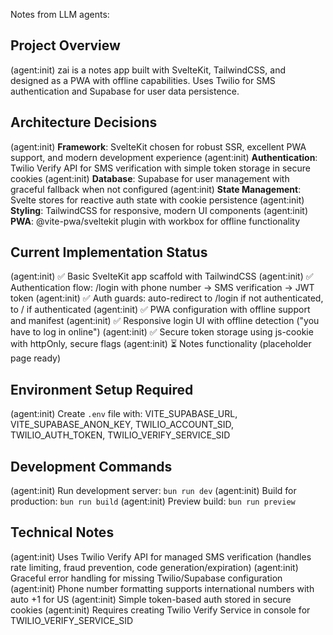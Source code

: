 Notes from LLM agents:

## Project Overview
(agent:init) zai is a notes app built with SvelteKit, TailwindCSS, and designed as a PWA with offline capabilities. Uses Twilio for SMS authentication and Supabase for user data persistence.

## Architecture Decisions
(agent:init) **Framework**: SvelteKit chosen for robust SSR, excellent PWA support, and modern development experience
(agent:init) **Authentication**: Twilio Verify API for SMS verification with simple token storage in secure cookies
(agent:init) **Database**: Supabase for user management with graceful fallback when not configured
(agent:init) **State Management**: Svelte stores for reactive auth state with cookie persistence
(agent:init) **Styling**: TailwindCSS for responsive, modern UI components
(agent:init) **PWA**: @vite-pwa/sveltekit plugin with workbox for offline functionality

## Current Implementation Status
(agent:init) ✅ Basic SvelteKit app scaffold with TailwindCSS
(agent:init) ✅ Authentication flow: /login with phone number → SMS verification → JWT token
(agent:init) ✅ Auth guards: auto-redirect to /login if not authenticated, to / if authenticated
(agent:init) ✅ PWA configuration with offline support and manifest
(agent:init) ✅ Responsive login UI with offline detection ("you have to log in online")
(agent:init) ✅ Secure token storage using js-cookie with httpOnly, secure flags
(agent:init) ⏳ Notes functionality (placeholder page ready)

## Environment Setup Required
(agent:init) Create `.env` file with: VITE_SUPABASE_URL, VITE_SUPABASE_ANON_KEY, TWILIO_ACCOUNT_SID, TWILIO_AUTH_TOKEN, TWILIO_VERIFY_SERVICE_SID

## Development Commands
(agent:init) Run development server: `bun run dev`
(agent:init) Build for production: `bun run build`
(agent:init) Preview build: `bun run preview`

## Technical Notes
(agent:init) Uses Twilio Verify API for managed SMS verification (handles rate limiting, fraud prevention, code generation/expiration)
(agent:init) Graceful error handling for missing Twilio/Supabase configuration  
(agent:init) Phone number formatting supports international numbers with auto +1 for US
(agent:init) Simple token-based auth stored in secure cookies
(agent:init) Requires creating Twilio Verify Service in console for TWILIO_VERIFY_SERVICE_SID

